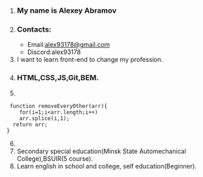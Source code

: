 1. ### My name is Alexey Abramov
2. ### Contacts:
    * Email:alex93178@gmail.com
    * Discord:alex93178
3. I want to learn front-end to change my profession.
4. ### HTML,CSS,JS,Git,BEM.
5. 
```
 function removeEveryOther(arr){
	for(i=1;i<arr.length;i++)
   	arr.splice(i,1);
  return arr;
}
```
6. 
7. Secondary special education(Minsk State Automechanical College),BSUIR(5 course).
8. Learn english in school and college, self education(Beginner).
